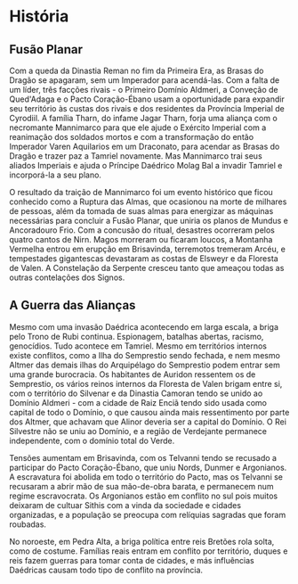 <!-- TITLE: Guerra das Alianças -->
<!-- SUBTITLE: Após a morte de Savirien-Chorak, filho de Versidue-Shaie, o Potentado Imperial, Tamriel entrou num conflito brutal pelo Trono de Rubi -->

# História
## Fusão Planar
Com a queda da Dinastia Reman no fim da Primeira Era, as Brasas do Dragão se apagaram, sem um Imperador para acendá-las. Com a falta de um líder, três facções rivais - o Primeiro Domínio Aldmeri, a Conveção de Qued'Adaga e o Pacto Coração-Ébano usam a oportunidade para expandir seu território às custas dos rivais e dos residentes da Província Imperial de Cyrodiil. A família Tharn, do infame Jagar Tharn, forja uma aliança com o necromante Mannimarco para que ele ajude o Exército Imperial com a reanimação dos soldados mortos e com a transformação do então Imperador Varen Aquilarios em um Draconato, para acendar as Brasas do Dragão e trazer paz a Tamriel novamente. Mas Mannimarco trai seus aliados Imperiais e ajuda o Príncipe Daédrico Molag Bal a invadir Tamriel e incorporá-la a seu plano. 

O resultado da traição de Mannimarco foi um evento histórico que ficou conhecido como a Ruptura das Almas, que ocasionou na morte de milhares de pessoas, além da tomada de suas almas para energizar as máquinas necessárias para concluir a Fusão Planar, que uniria os planos de Mundus e Ancoradouro Frio. Com a concusão do ritual, desastres ocorreram pelos quatro cantos de Nirn. Magos morreram ou ficaram loucos, a Montanha Vermelha entrou em erupção em Brisavinda, terremotos tremeram Arcéu, e tempestades gigantescas devastaram as costas de Elsweyr e da Floresta de Valen. A Constelação da Serpente cresceu tanto que ameaçou todas as outras contelações dos Signos. 

## A Guerra das Alianças
Mesmo com uma invasão Daédrica acontecendo em larga escala, a briga pelo Trono de Rubi continua. Espionagem, batalhas abertas, racismo, genocídios. Tudo acontece em Tamriel. Mesmo em territórios internos existe conflitos, como a Ilha do Semprestio sendo fechada, e nem mesmo Altmer das demais ilhas do Arquipélago do Semprestio podem entrar sem uma grande burocracia. Os habitantes de Auridon ressentem os de Semprestio, os vários reinos internos da Floresta de Valen brigam entre si, com o território do Silvenar e da Dinastia Camoran tendo se unido ao Domínio Aldmeri - com a cidade de Raiz Enciã tendo sido usada como capital de todo o Domínio, o que causou ainda mais ressentimento por parte dos Altmer, que achavam que Alinor deveria ser a capital do Domínio. O Rei Silvestre não se uniu ao Domínio, e a região de Verdejante permanece independente, com o domínio total do Verde. 

Tensões aumentam em Brisavinda, com os Telvanni tendo se recusado a participar do Pacto Coração-Ébano, que uniu Nords, Dunmer e Argonianos. A escravatura foi abolida em todo o território do Pacto, mas os Telvanni se recusaram a abrir mão de sua mão-de-obra barata, e permanecem num regime escravocrata. Os Argonianos estão em conflito no sul pois muitos deixaram de cultuar Sithis com a vinda da sociedade e cidades organizadas, e a população se preocupa com relíquias sagradas que foram roubadas. 

No noroeste, em Pedra Alta, a briga política entre reis Bretões rola solta, como de costume. Famílias reais entram em conflito por território, duques e reis fazem guerras para tomar conta de cidades, e más influências Daédricas causam todo tipo de conflito na província. 